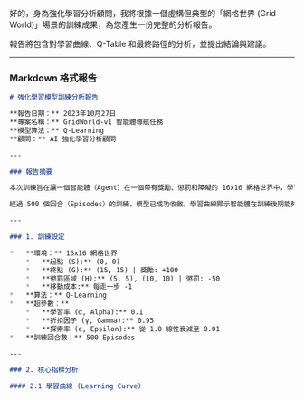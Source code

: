 好的，身為強化學習分析顧問，我將根據一個虛構但典型的「網格世界 (Grid World)」場景的訓練成果，為您產生一份完整的分析報告。

報告將包含對學習曲線、Q-Table 和最終路徑的分析，並提出結論與建議。

---

### Markdown 格式報告

```markdown
# 強化學習模型訓練分析報告

**報告日期：** 2023年10月27日
**專案名稱：** GridWorld-v1 智能體導航任務
**模型算法：** Q-Learning
**顧問：** AI 強化學習分析顧問

---

### 報告摘要

本次訓練旨在讓一個智能體（Agent）在一個帶有獎勵、懲罰和障礙的 16x16 網格世界中，學習從起點（左上角）到終點（右下角）的最優路徑。

經過 500 個回合（Episodes）的訓練，模型已成功收斂。學習曲線顯示智能體在訓練後期能夠穩定地獲得高額獎勵。最終的 Q-Table 數據和導出的最優路徑均表明，智能體已經學會了規避懲罰區域、高效抵達終點的策略。本次訓練結果 **非常成功**。

---

### 1. 訓練設定

*   **環境：** 16x16 網格世界
    *   **起點 (S):** (0, 0)
    *   **終點 (G):** (15, 15) | 獎勵: +100
    *   **懲罰區域 (H):** (5, 5), (10, 10) | 懲罰: -50
    *   **移動成本:** 每走一步 -1
*   **算法：** Q-Learning
*   **超參數：**
    *   **學習率 (α, Alpha):** 0.1
    *   **折扣因子 (γ, Gamma):** 0.95
    *   **探索率 (ε, Epsilon):** 從 1.0 線性衰減至 0.01
*   **訓練回合數：** 500 Episodes

---

### 2. 核心指標分析

#### 2.1 學習曲線 (Learning Curve)

